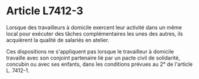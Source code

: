# Article L7412-3

Lorsque des travailleurs à domicile exercent leur activité dans un même local pour exécuter des tâches complémentaires les unes des autres, ils acquièrent la qualité de salariés en atelier.

Ces dispositions ne s'appliquent pas lorsque le travailleur à domicile travaille avec son conjoint partenaire lié par un pacte civil de solidarité, concubin ou avec ses enfants, dans les conditions prévues au 2° de l'article L. 7412-1.